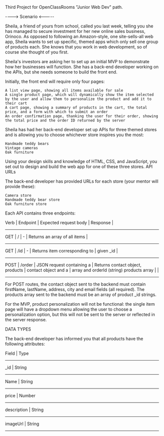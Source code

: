 Third Project for OpenClassRooms "Junior Web Dev" path. 

----> Scenario <-----


Sheila, a friend of yours from school, called you last week, telling you she has managed to secure investment for her new online sales business, Orinoco. As opposed to following an Amazon-style, one site-sells-all web app, Sheila wants to set up specific, themed apps which only sell one group of products each. She knows that you work in web development, so of course she thought of you first.

Sheila's investors are asking her to set up an initial MVP to demonstrate how her businesses will function. She has a back-end developer working on the APIs, but she needs someone to build the front end.

Initially, the front end will require only four pages:

    A list view page, showing all items available for sale
    A single product page, which will dynamically show the item selected by the user and allow them to personalize the product and add it to their cart
    A cart page, showing a summary of products in the cart, the total price, and a form with which to submit an order
    An order confirmation page, thanking the user for their order, showing the total price and the order ID returned by the server

Sheila has had her back-end developer set up APIs for three themed stores and is allowing you to choose whichever store inspires you the most:

    Handmade teddy bears
    Vintage cameras
    Oak furniture

Using your design skills and knowledge of HTML, CSS, and JavaScript, you set out to design and build the web app for one of these three stores.
API URLs

The back-end developer has provided URLs for each store (your mentor will provide these):

    Camera store
    Handmade teddy bear store
    Oak furniture store
Each API contains three endpoints:


Verb | Endpoint | Expected request body     | Response						       |
____________________________________________________________________________________
GET  | /        | -                         | Returns an array of all items    |
____________________________________________________________________________________
GET  | /id      | -                         | Returns item corresponding to    |
										      given _id                        |
____________________________________________________________________________________
POST | /order   | JSON request containing a | Returns contact object, products | 
				  contact object and a      | array and orderId (string)
				  products array            | 								   |
____________________________________________________________________________________

For POST routes, the contact object sent to the backend must contain firstName, lastName, address, city and email fields (all required). The products array sent to the backend must be an array of product _id strings.

For the MVP, product personalization will not be functional: the single item page will have a dropdown menu allowing the user to choose a personalization option, but this will not be sent to the server or reflected in the server response.

DATA TYPES

The back-end developer has informed you that all products have the following attributes:

   Field     |  Type
_________________________
_id          | String
_________________________
Name         | String
_________________________
price        | Number
_________________________
description  | String
_________________________
imageUrl     | String
_________________________
